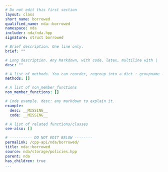 ```yaml
---
# Do not edit this first section
layout: class
short_name: borrowed
qualified_name: nda::borrowed
namespace: nda
includer: nda/nda.hpp
signature: struct borrowed

# Brief description. One line only.
brief: ""

# Long description. Any Markdown, with code, latex, multiline with |
desc: ""

# A list of methods. You can reorder, regroup into a dict : groupname -> list
methods: []

# A list of non_member_functions
non_member_functions: []

# Code example. desc: any markdown to explain it.
example:
  desc: __MISSING__
  code: __MISSING__

# A list of related functions/classes
see-also: []

# ---------- DO NOT EDIT BELOW --------
permalink: /cpp-api/nda/borrowed/
title: nda::borrowed
source: nda/storage/policies.hpp
parent: nda
has_children: true
...
```


